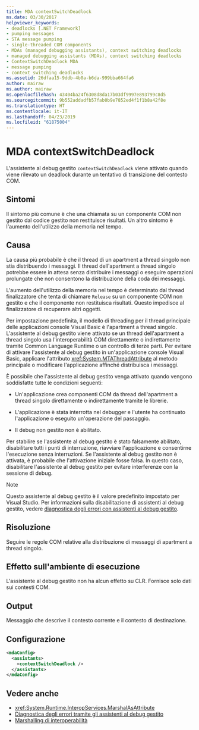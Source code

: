 ```yaml
---
title: MDA contextSwitchDeadlock
ms.date: 03/30/2017
helpviewer_keywords:
- deadlocks [.NET Framework]
- pumping messages
- STA message pumping
- single-threaded COM components
- MDAs (managed debugging assistants), context switching deadlocks
- managed debugging assistants (MDAs), context switching deadlocks
- ContextSwitchDeadlock MDA
- message pumping
- context switching deadlocks
ms.assetid: 26dfaa15-9ddb-4b0a-b6da-999bba664fa6
author: mairaw
ms.author: mairaw
ms.openlocfilehash: 43404ba24f6308d8da17b03df9997e893799c8d5
ms.sourcegitcommit: 9b552addadfb57fab0b9e7852ed4f1f1b8a42f8e
ms.translationtype: HT
ms.contentlocale: it-IT
ms.lasthandoff: 04/23/2019
ms.locfileid: "61875004"
---
```

# <a name="contextswitchdeadlock-mda"></a>MDA contextSwitchDeadlock

L'assistente al debug gestito `contextSwitchDeadlock` viene attivato quando viene rilevato un deadlock durante un tentativo di transizione del contesto COM.

## <a name="symptoms"></a>Sintomi

Il sintomo più comune è che una chiamata su un componente COM non gestito dal codice gestito non restituisce risultati.  Un altro sintomo è l'aumento dell'utilizzo della memoria nel tempo.

## <a name="cause"></a>Causa

La causa più probabile è che il thread di un apartment a thread singolo non stia distribuendo i messaggi. Il thread dell'apartment a thread singolo potrebbe essere in attesa senza distribuire i messaggi o eseguire operazioni prolungate che non consentono la distribuzione della coda dei messaggi.

L'aumento dell'utilizzo della memoria nel tempo è determinato dal thread finalizzatore che tenta di chiamare `Release` su un componente COM non gestito e che il componente non restituisca risultati.  Questo impedisce al finalizzatore di recuperare altri oggetti.

Per impostazione predefinita, il modello di threading per il thread principale delle applicazioni console Visual Basic è l'apartment a thread singolo. L'assistente al debug gestito viene attivato se un thread dell'apartment a thread singolo usa l'interoperabilità COM direttamente o indirettamente tramite Common Language Runtime o un controllo di terze parti.  Per evitare di attivare l'assistente al debug gestito in un'applicazione console Visual Basic, applicare l'attributo <xref:System.MTAThreadAttribute> al metodo principale o modificare l'applicazione affinché distribuisca i messaggi.

È possibile che l'assistente al debug gestito venga attivato quando vengono soddisfatte tutte le condizioni seguenti:

- Un'applicazione crea componenti COM da thread dell'apartment a thread singolo direttamente o indirettamente tramite le librerie.

- L'applicazione è stata interrotta nel debugger e l'utente ha continuato l'applicazione o eseguito un'operazione del passaggio.

- Il debug non gestito non è abilitato.

Per stabilire se l'assistente al debug gestito è stato falsamente abilitato, disabilitare tutti i punti di interruzione, riavviare l'applicazione e consentirne l'esecuzione senza interruzioni. Se l'assistente al debug gestito non è attivata, è probabile che l'attivazione iniziale fosse falsa. In questo caso, disabilitare l'assistente al debug gestito per evitare interferenze con la sessione di debug.

> [!NOTE]
> Questo assistente al debug gestito è il valore predefinito impostato per Visual Studio. Per informazioni sulla disabilitazione di assistenti al debug gestito, vedere [diagnostica degli errori con assistenti al debug gestito](../../../docs/framework/debug-trace-profile/diagnosing-errors-with-managed-debugging-assistants.md#enable-and-disable-mdas).

## <a name="resolution"></a>Risoluzione

Seguire le regole COM relative alla distribuzione di messaggi di apartment a thread singolo.

## <a name="effect-on-the-runtime"></a>Effetto sull'ambiente di esecuzione

L'assistente al debug gestito non ha alcun effetto su CLR. Fornisce solo dati sui contesti COM.

## <a name="output"></a>Output

Messaggio che descrive il contesto corrente e il contesto di destinazione.

## <a name="configuration"></a>Configurazione

```xml
<mdaConfig>
  <assistants>
    <contextSwitchDeadlock />
  </assistants>
</mdaConfig>
```

## <a name="see-also"></a>Vedere anche

- <xref:System.Runtime.InteropServices.MarshalAsAttribute>
- [Diagnostica degli errori tramite gli assistenti al debug gestito](../../../docs/framework/debug-trace-profile/diagnosing-errors-with-managed-debugging-assistants.md)
- [Marshalling di interoperabilità](../../../docs/framework/interop/interop-marshaling.md)
